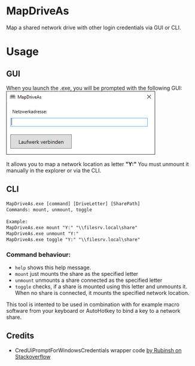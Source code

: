# MapDriveAs
Map a shared network drive with other login credentials via GUI or CLI.

# Usage
## GUI
When you launch the .exe, you will be prompted with the following GUI:
![](screenshot_gui.png)

It allows you to map a network location as letter **"Y:"**
You must unmount it manually in the explorer or via the CLI.

## CLI
```
MapDriveAs.exe [command] [DriveLetter] [SharePath]
Commands: mount, unmount, toggle

Example:
MapDriveAs.exe mount "Y:" "\\filesrv.local\share"
MapDriveAs.exe unmount "Y:"
MapDriveAs.exe toggle "Y:" "\\filesrv.local\share"
```

### Command behaviour:
- `help` shows this help message.
- `mount` just mounts the share as the specified letter
- `unmount` unmounts a share connected as the specified letter
- `toggle` checks, if a share is mounted using this letter and unmounts it. When no share is connected, it mounts the specified network location.

This tool is intented to be used in combination with for example macro software from your keyboard or AutoHotkey to bind a key to a network share.


## Credits
* CredUiPromptForWindowsCredentials wrapper code [by Rubinsh on Stackoverflow](https://stackoverflow.com/a/4135720)
